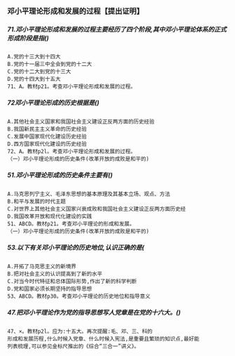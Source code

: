### 邓小平理论形成和发展的过程【提出证明】

##### 71.邓小平理论形成和发展的过程主要经历了四个阶段,其中邓小平理论体系的正式形成阶段是指()
    A.党的十三大到十四大
    B.党的十一届三中全会到党的十二大
    C.党的十二大到党的十三大
    D.党的十四大到十五大
    71、A。教材p21。考查邓小平理论形成和发展的过程。

##### 72邓小平理论形成的历史根据是()
    A.其他社会主义国家和我国社会主义建设正反两方面的历史经验
    B.我国新民主主义革命的历史经验
    C.发展中国家现代化建设历史经验
    D.西方国家现代化建设的历史经验
    72、A。教材p2l。考查邓小平理论形成和发展的过程。
    （一）邓小平理论形成的历史条件(改革开放的成败是和平的)

##### 51.邓小平理论形成的历史条件主要有()
    A.马克思列宁主义、毛泽东思想的基本原理及其基本立场、观点、方法
    B.和平与发展的时代主题
    C.对世界上其他社会主义国家兴衰成败和我国社会主义建设正反两方面历史经
    D.我国改革开放和现代化建设的实践
    51、ABCD。教材p21。考查邓小平理论的形成和发展。
    （一）邓小平理论形成的历史条件(改革开放的成败是和平的)

##### 53.以下有关邓小平理论的历史地位,认识正确的是(
    A.开拓了马克思主义的新境界
    B.把对社会主义的认识提高到了新的水平
    C.对当今时代特征和总体国际形势,作出了新的科学判断
    D.党和国家必须长期坚持的指导思想
    53、ABCD。教材p30。考查邓小平理论的历史地位和指导意义    

##### 47.把邓小平理论作为党的指导思想写人党章是在党的十六大。()
    47、×。教材p2l。应为:十五大。再次提醒:毛、邓、三、科的
    形成和发展历程,什么时候入党章、什么时候入宪法,是重要且繁琐的知识点,最好能
    列表梳理,可以参见金标尺推出的《综合“三合一”讲义》。


















    